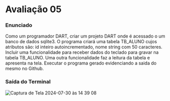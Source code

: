 <h1>Avaliação 05</h1>

<h3>Enunciado</h3>

Como um programador DART, criar um projeto DART onde é acessado o um banco de dados sqlite3. O programa criará uma tabela TB_ALUNO cujos atributos são: id inteiro autoincrementado, nome string com 50 caracteres. Incluir uma funcionalidade para receber dados do teclado para gravar na tabela TB_ALUNO. Uma outra funcionalidade faz a leitura da tabela e apresenta na tela.
Executar o programa gerado evidenciando a saida do mesmo no Github.

<h3>Saída do Terminal</h3>

![Captura de Tela 2024-07-30 às 14 39 08](https://github.com/user-attachments/assets/274fa416-870f-4dcf-adcb-0ab3553f9ee9)
